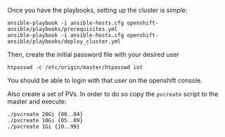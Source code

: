 
Once you have the playbooks, setting up the cluster is simple:

    ansible-playbook -i ansible-hosts.cfg openshift-ansible/playbooks/prerequisites.yml
    ansible-playbook -i ansible-hosts.cfg openshift-ansible/playbooks/deploy_cluster.yml

Then, create the initial password file with your desired user

    htpasswd -c /etc/origin/master/htpasswd iot

You should be able to login with that user on the openshift console.

Also create a set of PVs. In order to do so copy the `pvcreate` script to the master
and execute:

    ./pvcreate 20Gi {00..04}
    ./pvcreate 10Gi {05..09}
    ./pvcreate 1Gi {10..99}

